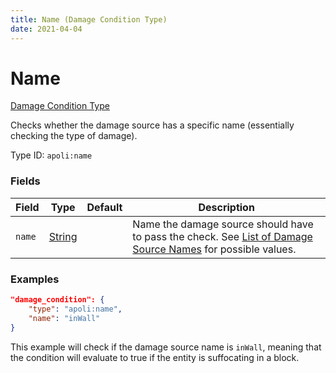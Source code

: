 ```yaml
---
title: Name (Damage Condition Type)
date: 2021-04-04
---
```


# Name

[Damage Condition Type](../damage_condition_types.md)

Checks whether the damage source has a specific name (essentially checking the type of damage).

Type ID: `apoli:name`


### Fields

Field  | Type | Default | Description
-------|------|---------|-------------
`name` | [String](../data_types/string.md) | |  Name the damage source should have to pass the check. See [List of Damage Source Names](../../misc/extras/damage_source_names.md) for possible values.


### Examples

```json
"damage_condition": {
    "type": "apoli:name",
    "name": "inWall"
}
```

This example will check if the damage source name is `inWall`, meaning that the condition will evaluate to true if the entity is suffocating in a block.
